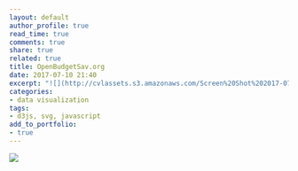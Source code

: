 ```yaml
---
layout: default
author_profile: true
read_time: true
comments: true
share: true
related: true
title: OpenBudgetSav.org
date: 2017-07-10 21:40
excerpt: "![](http://cvlassets.s3.amazonaws.com/Screen%20Shot%202017-07-10%20at%209.41.17%20PM.png)"
categories:
- data visualization
tags:
- d3js, svg, javascript
add_to_portfolio:
- true
---
```


![](http://cvlassets.s3.amazonaws.com/Screen%20Shot%202017-07-10%20at%209.41.17%20PM.png)
